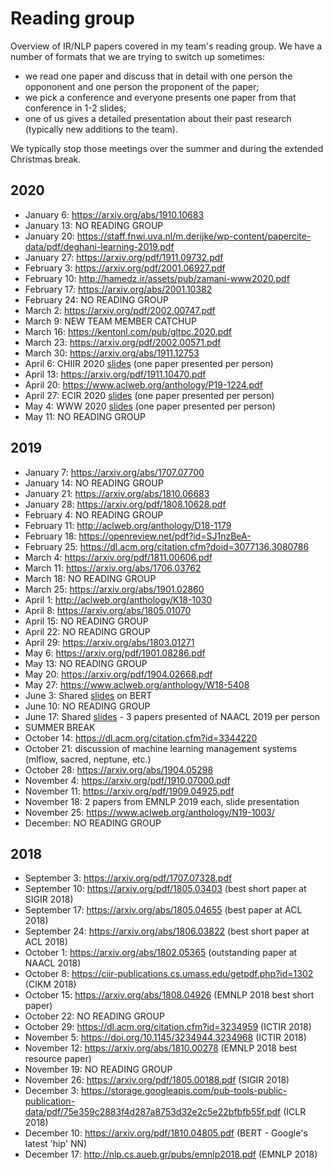 # Reading group

Overview of IR/NLP papers covered in my team's reading group. We have a number of formats that we are trying to switch up sometimes:
- we read one paper and discuss that in detail with one person the oppononent and one person the proponent of the paper;
- we pick a conference and everyone presents one paper from that conference in 1-2 slides;
- one of us gives a detailed presentation about their past research (typically new additions to the team).

We typically stop those meetings over the summer and during the extended Christmas break.

## 2020
- January 6: https://arxiv.org/abs/1910.10683
- January 13: NO READING GROUP 
- January 20: https://staff.fnwi.uva.nl/m.derijke/wp-content/papercite-data/pdf/deghani-learning-2019.pdf
- January 27: https://arxiv.org/pdf/1911.09732.pdf
- February 3: https://arxiv.org/pdf/2001.06927.pdf
- February 10: http://hamedz.ir/assets/pub/zamani-www2020.pdf
- February 17: https://arxiv.org/abs/2001.10382
- February 24: NO READING GROUP 
- March 2: https://arxiv.org/pdf/2002.00747.pdf
- March 9: NEW TEAM MEMBER CATCHUP
- March 16: https://kentonl.com/pub/gltpc.2020.pdf
- March 23: https://arxiv.org/pdf/2002.00571.pdf
- March 30: https://arxiv.org/abs/1911.12753
- April 6: CHIIR 2020 [slides](https://docs.google.com/presentation/d/e/2PACX-1vRLdUb66xP4WiYLPotJxBZFS9VvDLiq3b3EcTLtMUzDz6jvCViaxrgh4cfjsij-MkapJM4-gw3yDvDi/pub?start=false&loop=false&delayms=3000) (one paper presented per person)
- April 13: https://arxiv.org/pdf/1911.10470.pdf
- April 20: https://www.aclweb.org/anthology/P19-1224.pdf
- April 27: ECIR 2020 [slides](https://docs.google.com/presentation/d/e/2PACX-1vT9LeaOMxDJXXS0QZ-ELsQMqEjneXOypQocCGt3e2hKvCGUoPRtxPu_tBqU9FaitTI9bThZwCxWAJ56/pub?start=false&loop=false&delayms=3000) (one paper presented per person)
- May 4: WWW 2020 [slides](https://docs.google.com/presentation/d/e/2PACX-1vR-sVV2TDcNiBMvM_X1OF5UHMv67xS7jX2wJRJa5ZJMirRvUzsTbaawYD54-l0zBuWi80VLJqEl_Rzl/pub?start=false&loop=false&delayms=3000) (one paper presented per person)
- May 11: NO READING GROUP 


## 2019
- January 7: https://arxiv.org/abs/1707.07700
- January 14: NO READING GROUP
- January 21: https://arxiv.org/abs/1810.06683
- January 28: https://arxiv.org/pdf/1808.10628.pdf
- February 4: NO READING GROUP
- February 11: http://aclweb.org/anthology/D18-1179
- February 18: https://openreview.net/pdf?id=SJ1nzBeA-
- February 25: https://dl.acm.org/citation.cfm?doid=3077136.3080786
- March 4: https://arxiv.org/pdf/1811.00606.pdf
- March 11: https://arxiv.org/abs/1706.03762
- March 18: NO READING GROUP
- March 25: https://arxiv.org/abs/1901.02860
- April 1: http://aclweb.org/anthology/K18-1030
- April 8: https://arxiv.org/abs/1805.01070
- April 15: NO READING GROUP
- April 22: NO READING GROUP
- April 29: https://arxiv.org/abs/1803.01271
- May 6: https://arxiv.org/pdf/1901.08286.pdf
- May 13: NO READING GROUP
- May 20: https://arxiv.org/pdf/1904.02668.pdf
- May 27: https://www.aclweb.org/anthology/W18-5408
- June 3: Shared [slides](https://t.co/jpDCyoERdU) on BERT
- June 10: NO READING GROUP
- June 17: Shared [slides](https://docs.google.com/presentation/d/e/2PACX-1vRvakgJPoy0TgxTHEHCLPEVF5a2zTzQo2vs6broT15T8cax1px1BoGu8k8z6KHhXiNO11fJEw7Y0FxD/pub?start=false&loop=false&delayms=3000) - 3 papers presented of NAACL 2019 per person
- SUMMER BREAK
- October 14: https://dl.acm.org/citation.cfm?id=3344220
- October 21: discussion of machine learning management systems (mlflow, sacred, neptune, etc.)
- October 28: https://arxiv.org/abs/1904.05298
- November 4: https://arxiv.org/pdf/1910.07000.pdf
- November 11: https://arxiv.org/pdf/1909.04925.pdf
- November 18: 2 papers from EMNLP 2019 each, slide presentation
- November 25: https://www.aclweb.org/anthology/N19-1003/
- December: NO READING GROUP

## 2018
- September 3: https://arxiv.org/pdf/1707.07328.pdf
- September 10: https://arxiv.org/pdf/1805.03403 (best short paper at SIGIR 2018)
- September 17: https://arxiv.org/abs/1805.04655 (best paper at ACL 2018)
- September 24: https://arxiv.org/abs/1806.03822 (best short paper at ACL 2018)
- October 1: https://arxiv.org/abs/1802.05365 (outstanding paper at NAACL 2018)
- October 8: https://ciir-publications.cs.umass.edu/getpdf.php?id=1302 (CIKM 2018)
- October 15: https://arxiv.org/abs/1808.04926 (EMNLP 2018 best short paper)
- October 22: NO READING GROUP
- October 29: https://dl.acm.org/citation.cfm?id=3234959 (ICTIR 2018)
- November 5: https://doi.org/10.1145/3234944.3234968 (ICTIR 2018)
- November 12: https://arxiv.org/abs/1810.00278 (EMNLP 2018 best resource paper)
- November 19: NO READING GROUP
- November 26: https://arxiv.org/pdf/1805.00188.pdf (SIGIR 2018)
- December 3: https://storage.googleapis.com/pub-tools-public-publication-data/pdf/75e359c2883f4d287a8753d32e2c5e22bfbfb55f.pdf (ICLR 2018)
- December 10: https://arxiv.org/pdf/1810.04805.pdf (BERT - Google's latest 'hip' NN)
- December 17: http://nlp.cs.aueb.gr/pubs/emnlp2018.pdf (EMNLP 2018)
